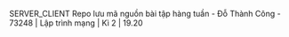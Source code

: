 
SERVER_CLIENT
Repo lưu mã nguồn bài tập hàng tuần - Đỗ Thành Công - 73248 | Lập trình mạng | Kì 2 | 19.20
